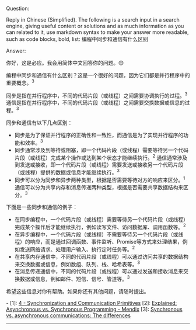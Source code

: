 Question:

Reply in Chinese (Simplified).
The following is a search input in a search engine, giving useful content or solutions and as much information as you can related to it, use markdown syntax to make your answer more readable, such as code blocks, bold, list:
编程中同步和通信有什么区别

Answer:

你好，这是必应。我会用简体中文回答你的问题。😊

编程中同步和通信有什么区别？这是一个很好的问题，因为它们都是并行程序中的重要概念。<sup>3</sup>

同步是指在并行程序中，不同的代码片段（或线程）之间需要协调执行的过程。<sup>3</sup> 通信是指在并行程序中，不同的代码片段（或线程）之间需要交换数据或信息的过程。<sup>3</sup>

同步和通信有以下几点区别：

- 同步是为了保证并行程序的正确性和一致性，而通信是为了实现并行程序的功能和效率。<sup>3</sup>
- 同步通常涉及到等待或阻塞，即一个代码片段（或线程）需要等待另一个代码片段（或线程）完成某个操作或达到某个状态才能继续执行。<sup>2</sup> 通信通常涉及到发送或接收，即一个代码片段（或线程）需要发送或接收另一个代码片段（或线程）提供的数据或信息才能继续执行。<sup>3</sup>
- 同步可以分为同步和异步两种类型，根据是否需要等待对方的响应来区分。<sup>1</sup> 通信可以分为共享内存和消息传递两种类型，根据是否需要共享数据结构来区分。<sup>3</sup>

下面是一些同步和通信的例子：

- 在同步编程中，一个代码片段（或线程）需要等待另一个代码片段（或线程）完成某个操作后才能继续执行，例如读写文件、访问数据库、调用函数等。<sup>2</sup>
- 在异步编程中，一个代码片段（或线程）不需要等待另一个代码片段（或线程）的响应，而是通过回调函数、事件监听、Promise等方式来处理结果，例如发送网络请求、处理用户输入、执行定时任务等。<sup>2</sup>
- 在共享内存通信中，不同的代码片段（或线程）可以通过访问共享的数据结构来交换数据或信息，例如数组、队列、栈、哈希表等。<sup>3</sup>
- 在消息传递通信中，不同的代码片段（或线程）可以通过发送和接收消息来交换数据或信息，例如邮件、短信、信号、管道等。<sup>3</sup>

希望这些信息对你有帮助。如果你还有其他问题，请随时提出。

\-
\[1]: [4 - Synchronization and Communication Primitives](https://www.cambridge.org/core/books/introduction-to-parallel-programming/synchronization-and-communication-primitives/1198DA0E58FC5DA61BDABC44618781A2)
\[2]: [Explained: Asynchronous vs. Synchronous Programming - Mendix](https://www.mendix.com/blog/asynchronous-vs-synchronous-programming/)
\[3]: [Synchronous vs. asynchronous communications: The differences](https://www.techtarget.com/searchapparchitecture/tip/Synchronous-vs-asynchronous-communication-The-differences)

<hr/>

